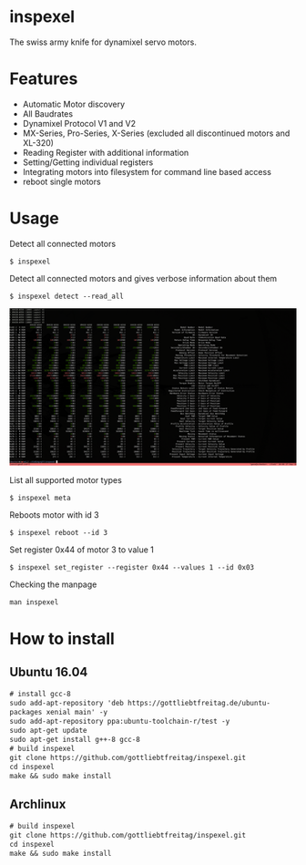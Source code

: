 # inspexel
The swiss army knife for dynamixel servo motors.

# Features
- Automatic Motor discovery
- All Baudrates
- Dynamixel Protocol V1 and V2
- MX-Series, Pro-Series, X-Series (excluded all discontinued motors and XL-320)
- Reading Register with additional information
- Setting/Getting individual registers
- Integrating motors into filesystem for command line based access
- reboot single motors

# Usage
Detect all connected motors
```
$ inspexel
```
Detect all connected motors and gives verbose information about them
```
$ inspexel detect --read_all
```
![consol output of inspexel](https://github.com/gottliebtfreitag/miscellaneous/blob/master/inspexel/inspexel.png)


List all supported motor types
```
$ inspexel meta
```
Reboots motor with id 3
```
$ inspexel reboot --id 3
```
Set register 0x44 of motor 3 to value 1
```
$ inspexel set_register --register 0x44 --values 1 --id 0x03
```
Checking the manpage
```
man inspexel
```

# How to install
## Ubuntu 16.04
```
# install gcc-8
sudo add-apt-repository 'deb https://gottliebtfreitag.de/ubuntu-packages xenial main' -y
sudo add-apt-repository ppa:ubuntu-toolchain-r/test -y
sudo apt-get update
sudo apt-get install g++-8 gcc-8
# build inspexel
git clone https://github.com/gottliebtfreitag/inspexel.git
cd inspexel
make && sudo make install
```
## Archlinux
```
# build inspexel
git clone https://github.com/gottliebtfreitag/inspexel.git
cd inspexel
make && sudo make install
```
